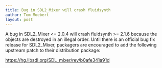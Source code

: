 ```yaml
---
title: Bug in SDL2_Mixer will crash fluidsynth
author: Tom Moebert
layout: post
---
```


A bug in SDL2_Mixer <= 2.0.4 will crash fluidsynth >= 2.1.6 because the objects are destroyed in an illegal order. Until there is an official bug fix release for SDL2_Mixer, packagers are encouraged to add the following upstream patch to their distribution package:

https://hg.libsdl.org/SDL_mixer/rev/b0afe341a91d
